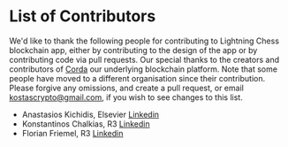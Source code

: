 # List of Contributors

We'd like to thank the following people for contributing to Lightning Chess blockchain app, 
either by contributing to the design of the app or by contributing code via pull requests.
Our special thanks to the creators and contributors of [Corda](https://corda.net) our 
underlying blockchain platform.
Note that some people have moved to a different organisation since their contribution. Please forgive any
omissions, and create a pull request, or email <kostascrypto@gmail.com>, if you wish to
see changes to this list.

* Anastasios Kichidis, Elsevier [Linkedin](https://linkedin.com/in/akichidis)
* Konstantinos Chalkias, R3 [Linkedin](https://linkedin.com/in/chalkiaskostas)
* Florian Friemel, R3 [Linkedin](https://linkedin.com/in/florianfriemel)
